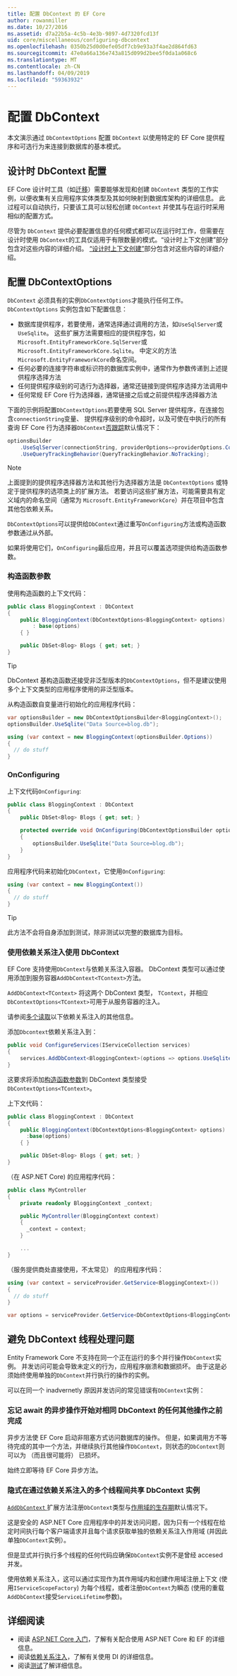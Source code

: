 ```yaml
---
title: 配置 DbContext 的 EF Core
author: rowanmiller
ms.date: 10/27/2016
ms.assetid: d7a22b5a-4c5b-4e3b-9897-4d7320fcd13f
uid: core/miscellaneous/configuring-dbcontext
ms.openlocfilehash: 0350b25d0d0efe05df7cb9e93a3f4ae2d864fd63
ms.sourcegitcommit: 47e0a66a136e743a815d099d2bee5f0da1a068c6
ms.translationtype: MT
ms.contentlocale: zh-CN
ms.lasthandoff: 04/09/2019
ms.locfileid: "59363932"
---
```

# <a name="configuring-a-dbcontext"></a>配置 DbContext

本文演示通过 `DbContextOptions` 配置 `DbContext` 以使用特定的 EF Core 提供程序和可选行为来连接到数据库的基本模式。

## <a name="design-time-dbcontext-configuration"></a>设计时 DbContext 配置

EF Core 设计时工具（如[迁移](xref:core/managing-schemas/migrations/index)）需要能够发现和创建 `DbContext` 类型的工作实例，以便收集有关应用程序实体类型及其如何映射到数据库架构的详细信息。 此过程可以自动执行，只要该工具可以轻松创建 `DbContext` 并使其与在运行时采用相似的配置方式。

尽管为 `DbContext` 提供必要配置信息的任何模式都可以在运行时工作，但需要在设计时使用 `DbContext`的工具仅适用于有限数量的模式。“设计时上下文创建”部分包含对这些内容的详细介绍。 [“设计时上下文创建”](xref:core/miscellaneous/cli/dbcontext-creation)部分包含对这些内容的详细介绍。

## <a name="configuring-dbcontextoptions"></a>配置 DbContextOptions

`DbContext` 必须具有的实例`DbContextOptions`才能执行任何工作。 `DbContextOptions` 实例包含如下配置信息：

- 数据库提供程序，若要使用，通常选择通过调用的方法，如`UseSqlServer`或`UseSqlite`。 这些扩展方法需要相应的提供程序包，如`Microsoft.EntityFrameworkCore.SqlServer`或`Microsoft.EntityFrameworkCore.Sqlite`。 中定义的方法`Microsoft.EntityFrameworkCore`命名空间。
- 任何必要的连接字符串或标识符的数据库实例中，通常作为参数传递到上述提供程序选择方法
- 任何提供程序级别的可选行为选择器，通常还链接到提供程序选择方法调用中
- 任何常规 EF Core 行为选择器，通常链接之后或之前提供程序选择器方法

下面的示例将配置`DbContextOptions`若要使用 SQL Server 提供程序，在连接包含`connectionString`变量、 提供程序级别的命令超时，以及可使在中执行的所有查询 EF Core 行为选择器`DbContext`[否跟踪](xref:core/querying/tracking#no-tracking-queries)默认情况下：

``` csharp
optionsBuilder
    .UseSqlServer(connectionString, providerOptions=>providerOptions.CommandTimeout(60))
    .UseQueryTrackingBehavior(QueryTrackingBehavior.NoTracking);
```

> [!NOTE]  
> 上面提到的提供程序选择器方法和其他行为选择器方法是 `DbContextOptions` 或特定于提供程序的选项类上的扩展方法。 若要访问这些扩展方法，可能需要具有定义域内的命名空间（通常为 `Microsoft.EntityFrameworkCore`）并在项目中包含其他包依赖关系。

`DbContextOptions`可以提供给`DbContext`通过重写`OnConfiguring`方法或构造函数参数通过从外部。

如果将使用它们，`OnConfiguring`最后应用，并且可以覆盖选项提供给构造函数参数。

### <a name="constructor-argument"></a>构造函数参数

使用构造函数的上下文代码：

``` csharp
public class BloggingContext : DbContext
{
    public BloggingContext(DbContextOptions<BloggingContext> options)
        : base(options)
    { }

    public DbSet<Blog> Blogs { get; set; }
}
```

> [!TIP]  
> DbContext 基构造函数还接受非泛型版本的`DbContextOptions`，但不是建议使用多个上下文类型的应用程序使用的非泛型版本。

从构造函数自变量进行初始化的应用程序代码：

``` csharp
var optionsBuilder = new DbContextOptionsBuilder<BloggingContext>();
optionsBuilder.UseSqlite("Data Source=blog.db");

using (var context = new BloggingContext(optionsBuilder.Options))
{
  // do stuff
}
```

### <a name="onconfiguring"></a>OnConfiguring

上下文代码`OnConfiguring`:

``` csharp
public class BloggingContext : DbContext
{
    public DbSet<Blog> Blogs { get; set; }

    protected override void OnConfiguring(DbContextOptionsBuilder optionsBuilder)
    {
        optionsBuilder.UseSqlite("Data Source=blog.db");
    }
}
```

应用程序代码来初始化`DbContext`，它使用`OnConfiguring`:

``` csharp
using (var context = new BloggingContext())
{
  // do stuff
}
```

> [!TIP]
> 此方法不会将自身添加到测试，除非测试以完整的数据库为目标。

### <a name="using-dbcontext-with-dependency-injection"></a>使用依赖关系注入使用 DbContext

EF Core 支持使用`DbContext`与依赖关系注入容器。 DbContext 类型可以通过使用添加到服务容器`AddDbContext<TContext>`方法。

`AddDbContext<TContext>` 将这两个 DbContext 类型， `TContext`，并相应`DbContextOptions<TContext>`可用于从服务容器的注入。

请参阅[多个读取](#more-reading)以下依赖关系注入的其他信息。

添加`Dbcontext`依赖关系注入到：

``` csharp
public void ConfigureServices(IServiceCollection services)
{
    services.AddDbContext<BloggingContext>(options => options.UseSqlite("Data Source=blog.db"));
}
```

这要求将添加[构造函数参数](#constructor-argument)到 DbContext 类型接受`DbContextOptions<TContext>`。

上下文代码：

``` csharp
public class BloggingContext : DbContext
{
    public BloggingContext(DbContextOptions<BloggingContext> options)
      :base(options)
    { }

    public DbSet<Blog> Blogs { get; set; }
}
```

（在 ASP.NET Core) 的应用程序代码：

``` csharp
public class MyController
{
    private readonly BloggingContext _context;

    public MyController(BloggingContext context)
    {
      _context = context;
    }

    ...
}
```

（服务提供商处直接使用，不太常见） 的应用程序代码：

``` csharp
using (var context = serviceProvider.GetService<BloggingContext>())
{
  // do stuff
}

var options = serviceProvider.GetService<DbContextOptions<BloggingContext>>();
```
## <a name="avoiding-dbcontext-threading-issues"></a>避免 DbContext 线程处理问题

Entity Framework Core 不支持在同一个正在运行的多个并行操作`DbContext`实例。 并发访问可能会导致未定义的行为，应用程序崩溃和数据损坏。 由于这是必须始终使用单独的`DbContext`并行执行的操作的实例。 

可以在同一个 inadvernetly 原因并发访问的常见错误有`DbContext`实例：

### <a name="forgetting-to-await-the-completion-of-an-asynchronous-operation-before-starting-any-other-operation-on-the-same-dbcontext"></a>忘记 await 的异步操作开始对相同 DbContext 的任何其他操作之前完成

异步方法使 EF Core 启动非阻塞方式访问数据库的操作。 但是，如果调用方不等待完成的其中一个方法，并继续执行其他操作`DbContext`，则状态的`DbContext`则可以为 （而且很可能将） 已损坏。 

始终立即等待 EF Core 异步方法。  

### <a name="implicitly-sharing-dbcontext-instances-across-multiple-threads-via-dependency-injection"></a>隐式在通过依赖关系注入的多个线程间共享 DbContext 实例

[ `AddDbContext` ](https://docs.microsoft.com/dotnet/api/microsoft.extensions.dependencyinjection.entityframeworkservicecollectionextensions.adddbcontext)扩展方法注册`DbContext`类型与[作用域的生存期](https://docs.microsoft.com/aspnet/core/fundamentals/dependency-injection#service-lifetimes)默认情况下。 

这是安全的 ASP.NET Core 应用程序中的并发访问问题，因为只有一个线程在给定时间执行每个客户端请求并且每个请求获取单独的依赖关系注入作用域 (并因此单独`DbContext`实例）。

但是显式并行执行多个线程的任何代码应确保`DbContext`实例不是曾经 accesed 并发。

使用依赖关系注入，这可以通过实现作为其作用域内和创建作用域注册上下文 (使用`IServiceScopeFactory`) 为每个线程，或者注册`DbContext`为瞬态 (使用的重载`AddDbContext`接受`ServiceLifetime`参数)。

## <a name="more-reading"></a>详细阅读

* 阅读 [ASP.NET Core 入门](../get-started/aspnetcore/index.md)，了解有关配合使用 ASP.NET Core 和 EF 的详细信息。
* 阅读[依赖关系注入](https://docs.microsoft.com/aspnet/core/fundamentals/dependency-injection)，了解有关使用 DI 的详细信息。
* 阅读[测试](testing/index.md)了解详细信息。
